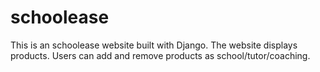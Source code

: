 # schoolease
This is an schoolease website built with Django. The website displays products. Users can add and remove products as school/tutor/coaching.

